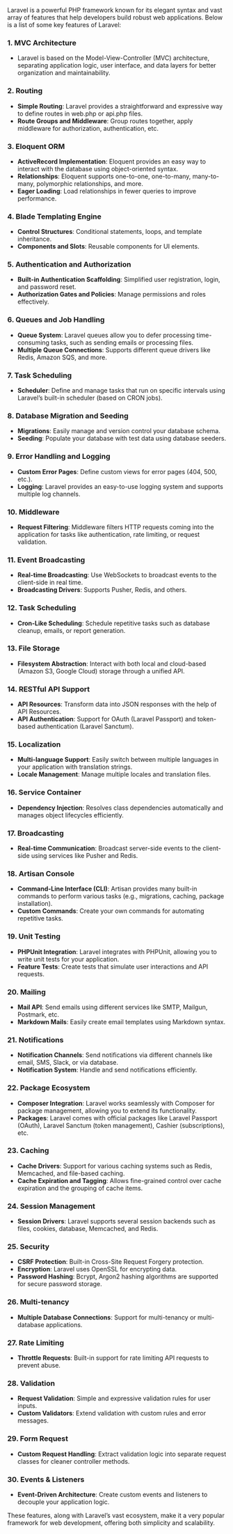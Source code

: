 Laravel is a powerful PHP framework known for its elegant syntax and vast array of features that help developers build robust web applications. Below is a list of some key features of Laravel:

### 1. **MVC Architecture**
   - Laravel is based on the Model-View-Controller (MVC) architecture, separating application logic, user interface, and data layers for better organization and maintainability.

### 2. **Routing**
   - **Simple Routing**: Laravel provides a straightforward and expressive way to define routes in web.php or api.php files.
   - **Route Groups and Middleware**: Group routes together, apply middleware for authorization, authentication, etc.

### 3. **Eloquent ORM**
   - **ActiveRecord Implementation**: Eloquent provides an easy way to interact with the database using object-oriented syntax.
   - **Relationships**: Eloquent supports one-to-one, one-to-many, many-to-many, polymorphic relationships, and more.
   - **Eager Loading**: Load relationships in fewer queries to improve performance.

### 4. **Blade Templating Engine**
   - **Control Structures**: Conditional statements, loops, and template inheritance.
   - **Components and Slots**: Reusable components for UI elements.

### 5. **Authentication and Authorization**
   - **Built-in Authentication Scaffolding**: Simplified user registration, login, and password reset.
   - **Authorization Gates and Policies**: Manage permissions and roles effectively.

### 6. **Queues and Job Handling**
   - **Queue System**: Laravel queues allow you to defer processing time-consuming tasks, such as sending emails or processing files.
   - **Multiple Queue Connections**: Supports different queue drivers like Redis, Amazon SQS, and more.

### 7. **Task Scheduling**
   - **Scheduler**: Define and manage tasks that run on specific intervals using Laravel’s built-in scheduler (based on CRON jobs).

### 8. **Database Migration and Seeding**
   - **Migrations**: Easily manage and version control your database schema.
   - **Seeding**: Populate your database with test data using database seeders.

### 9. **Error Handling and Logging**
   - **Custom Error Pages**: Define custom views for error pages (404, 500, etc.).
   - **Logging**: Laravel provides an easy-to-use logging system and supports multiple log channels.

### 10. **Middleware**
   - **Request Filtering**: Middleware filters HTTP requests coming into the application for tasks like authentication, rate limiting, or request validation.

### 11. **Event Broadcasting**
   - **Real-time Broadcasting**: Use WebSockets to broadcast events to the client-side in real time.
   - **Broadcasting Drivers**: Supports Pusher, Redis, and others.

### 12. **Task Scheduling**
   - **Cron-Like Scheduling**: Schedule repetitive tasks such as database cleanup, emails, or report generation.

### 13. **File Storage**
   - **Filesystem Abstraction**: Interact with both local and cloud-based (Amazon S3, Google Cloud) storage through a unified API.

### 14. **RESTful API Support**
   - **API Resources**: Transform data into JSON responses with the help of API Resources.
   - **API Authentication**: Support for OAuth (Laravel Passport) and token-based authentication (Laravel Sanctum).

### 15. **Localization**
   - **Multi-language Support**: Easily switch between multiple languages in your application with translation strings.
   - **Locale Management**: Manage multiple locales and translation files.

### 16. **Service Container**
   - **Dependency Injection**: Resolves class dependencies automatically and manages object lifecycles efficiently.

### 17. **Broadcasting**
   - **Real-time Communication**: Broadcast server-side events to the client-side using services like Pusher and Redis.

### 18. **Artisan Console**
   - **Command-Line Interface (CLI)**: Artisan provides many built-in commands to perform various tasks (e.g., migrations, caching, package installation).
   - **Custom Commands**: Create your own commands for automating repetitive tasks.

### 19. **Unit Testing**
   - **PHPUnit Integration**: Laravel integrates with PHPUnit, allowing you to write unit tests for your application.
   - **Feature Tests**: Create tests that simulate user interactions and API requests.

### 20. **Mailing**
   - **Mail API**: Send emails using different services like SMTP, Mailgun, Postmark, etc.
   - **Markdown Mails**: Easily create email templates using Markdown syntax.

### 21. **Notifications**
   - **Notification Channels**: Send notifications via different channels like email, SMS, Slack, or via database.
   - **Notification System**: Handle and send notifications efficiently.

### 22. **Package Ecosystem**
   - **Composer Integration**: Laravel works seamlessly with Composer for package management, allowing you to extend its functionality.
   - **Packages**: Laravel comes with official packages like Laravel Passport (OAuth), Laravel Sanctum (token management), Cashier (subscriptions), etc.

### 23. **Caching**
   - **Cache Drivers**: Support for various caching systems such as Redis, Memcached, and file-based caching.
   - **Cache Expiration and Tagging**: Allows fine-grained control over cache expiration and the grouping of cache items.

### 24. **Session Management**
   - **Session Drivers**: Laravel supports several session backends such as files, cookies, database, Memcached, and Redis.

### 25. **Security**
   - **CSRF Protection**: Built-in Cross-Site Request Forgery protection.
   - **Encryption**: Laravel uses OpenSSL for encrypting data.
   - **Password Hashing**: Bcrypt, Argon2 hashing algorithms are supported for secure password storage.

### 26. **Multi-tenancy**
   - **Multiple Database Connections**: Support for multi-tenancy or multi-database applications.

### 27. **Rate Limiting**
   - **Throttle Requests**: Built-in support for rate limiting API requests to prevent abuse.

### 28. **Validation**
   - **Request Validation**: Simple and expressive validation rules for user inputs.
   - **Custom Validators**: Extend validation with custom rules and error messages.

### 29. **Form Request**
   - **Custom Request Handling**: Extract validation logic into separate request classes for cleaner controller methods.

### 30. **Events & Listeners**
   - **Event-Driven Architecture**: Create custom events and listeners to decouple your application logic.

These features, along with Laravel’s vast ecosystem, make it a very popular framework for web development, offering both simplicity and scalability.